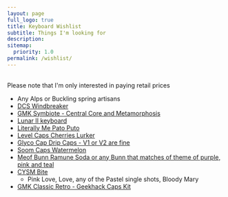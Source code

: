 ```yaml
---
layout: page
full_logo: true
title: Keyboard Wishlist
subtitle: Things I'm looking for
description: 
sitemap:
  priority: 1.0
permalink: /wishlist/
---
```

<!-- <p class="describe-text"> </p> --> 
<br>
Please note that I'm only interested in paying retail prices

* Any Alps or Buckling spring artisans
* [DCS Windbreaker](https://pwade3.com/products/dcs-windbreaker-extras?variant=42339746578616)
* [GMK Symbiote - Central Core and Metamorphosis](https://matrixzj.github.io/docs/gmk-keycaps/Symbiote/)
* [Lunar II keyboard](https://ai03.com/projects/lunar-ii/)
* [Literally Me Pato Puto](https://keycap-archivist.com/maker/azi-keycaps/pato-puto/1148df4f/)
* [Level Caps Cherries Lurker](https://keycap-archivist.com/maker/level-caps/lurker/56cda58e/)
* [Glyco Cap Drip Caps - V1 or V2 are fine](https://keycap-archivist.com/maker/glyco-caps/)
* [Soom Caps Watermelon](https://keycap-archivist.com/maker/soom-caps/soomblank/2b0cde92/)
* [Meof Bunn Ramune Soda or any Bunn that matches of theme of purple, pink and teal](https://www.instagram.com/p/Cwbf8VIPOiv/?img_index=1)
* [CYSM Bite](https://www.cysm.store/collections/bite-collections)
  * Pink Love, Love, any of the Pastel single shots, Bloody Mary
* [GMK Classic Retro - Geekhack Caps Kit](https://matrixzj.github.io/docs/gmk-keycaps/Classic-Retro-GeekHack-Pack/#geekhack)